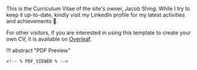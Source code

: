 This is the Curriculum Vitae of the site's owner, Jacob Shing.
While I try to keep it up-to-date, kindly visit my LinkedIn profile for my latest activities
and achievements 🥰.

For other visitors, if you are interested in using this template to create your own CV,
it is available on
[Overleaf](https://www.overleaf.com/latex/templatesrecreating-business-insiders-cv-of-marissa-mayer/gtqfpbwncfvp).

!!! abstract "PDF Preview"
    
    <!-- % PDF_VIEWER % -->